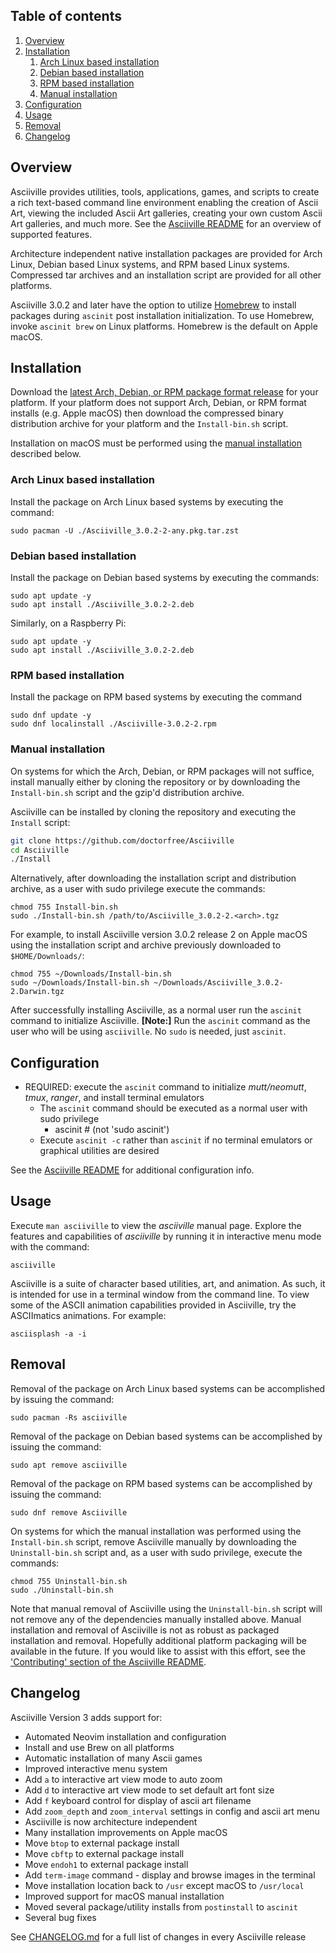 ## Table of contents

1. [Overview](#overview)
1. [Installation](#installation)
   1. [Arch Linux based installation](#arch-linux-based-installation)
   1. [Debian based installation](#debian-based-installation)
   1. [RPM based installation](#rpm-based-installation)
   1. [Manual installation](#manual-installation)
1. [Configuration](#configuration)
1. [Usage](#usage)
1. [Removal](#removal)
1. [Changelog](#changelog)

## Overview

Asciiville provides utilities, tools, applications, games, and scripts to create a rich text-based command line environment enabling the creation of Ascii Art, viewing the included Ascii Art galleries, creating your own custom Ascii Art galleries, and much more. See the [Asciiville README](https://github.com/doctorfree/Asciiville#readme) for an overview of supported features.

Architecture independent native installation packages are provided for Arch Linux, Debian based Linux systems, and RPM based Linux systems. Compressed tar archives and an installation script are provided for all other platforms.

Asciiville 3.0.2 and later have the option to utilize [Homebrew](https://brew.sh) to install packages during `ascinit` post installation initialization. To use Homebrew, invoke `ascinit brew` on Linux platforms. Homebrew is the default on Apple macOS.

## Installation

Download the [latest Arch, Debian, or RPM package format release](https://github.com/doctorfree/Asciiville/releases) for your platform. If your platform does not support Arch, Debian, or RPM format installs (e.g. Apple macOS) then download the compressed binary distribution archive for your platform and the `Install-bin.sh` script.

Installation on macOS must be performed using the [manual installation](#manual-installation) described below.

### Arch Linux based installation

Install the package on Arch Linux based systems by executing the command:

```shell
sudo pacman -U ./Asciiville_3.0.2-2-any.pkg.tar.zst
```

### Debian based installation

Install the package on Debian based systems by executing the commands:

```shell
sudo apt update -y
sudo apt install ./Asciiville_3.0.2-2.deb
```

Similarly, on a Raspberry Pi:

```shell
sudo apt update -y
sudo apt install ./Asciiville_3.0.2-2.deb
```

### RPM based installation

Install the package on RPM based systems by executing the command

```shell
sudo dnf update -y
sudo dnf localinstall ./Asciiville-3.0.2-2.rpm
```

### Manual installation

On systems for which the Arch, Debian, or RPM packages will not suffice, install manually either by cloning the repository or by downloading the `Install-bin.sh` script and the gzip'd distribution archive.

Asciiville can be installed by cloning the repository and executing the `Install` script:

```bash
git clone https://github.com/doctorfree/Asciiville
cd Asciiville
./Install
```

Alternatively, after downloading the installation script and distribution archive, as a user with sudo privilege execute the commands:

```shell
chmod 755 Install-bin.sh
sudo ./Install-bin.sh /path/to/Asciiville_3.0.2-2.<arch>.tgz
```

For example, to install Asciiville version 3.0.2 release 2 on Apple macOS using the installation script and archive previously downloaded to `$HOME/Downloads/`:

```shell
chmod 755 ~/Downloads/Install-bin.sh
sudo ~/Downloads/Install-bin.sh ~/Downloads/Asciiville_3.0.2-2.Darwin.tgz
```

After successfully installing Asciiville, as a normal user run the `ascinit` command to initialize Asciiville. **[Note:]** Run the `ascinit` command as the user who will be using `asciiville`. No `sudo` is needed, just `ascinit`.

## Configuration

- REQUIRED: execute the `ascinit` command to initialize _mutt/neomutt_, _tmux_, _ranger_, and install terminal emulators
  - The `ascinit` command should be executed as a normal user with sudo privilege
    - ascinit # (not 'sudo ascinit')
  - Execute `ascinit -c` rather than `ascinit` if no terminal emulators or graphical utilities are desired

See the [Asciiville README](https://github.com/doctorfree/Asciiville#readme) for additional configuration info.

## Usage

Execute `man asciiville` to view the _asciiville_ manual page. Explore the features and capabilities of _asciiville_ by running it in interactive menu mode with the command:

```console
asciiville
```

Asciiville is a suite of character based utilities, art, and animation. As such, it is intended for use in a terminal window from the command line. To view some of the ASCII animation capabilities provided in Asciiville, try the ASCIImatics animations. For example:

```console
asciisplash -a -i
```

## Removal

Removal of the package on Arch Linux based systems can be accomplished by issuing the command:

```shell
sudo pacman -Rs asciiville
```

Removal of the package on Debian based systems can be accomplished by issuing the command:

```shell
sudo apt remove asciiville
```

Removal of the package on RPM based systems can be accomplished by issuing the command:

```shell
sudo dnf remove Asciiville
```

On systems for which the manual installation was performed using the `Install-bin.sh` script, remove Asciiville manually by downloading the `Uninstall-bin.sh` script and, as a user with sudo privilege, execute the commands:

```shell
chmod 755 Uninstall-bin.sh
sudo ./Uninstall-bin.sh
```

Note that manual removal of Asciiville using the `Uninstall-bin.sh` script will not remove any of the dependencies manually installed above. Manual installation and removal of Asciiville is not as robust as packaged installation and removal. Hopefully additional platform packaging will be available in the future. If you would like to assist with this effort, see the ['Contributing' section of the Asciiville README](https://github.com/doctorfree/Asciiville#contributing).

## Changelog

Asciiville Version 3 adds support for:

- Automated Neovim installation and configuration
- Install and use Brew on all platforms
- Automatic installation of many Ascii games
- Improved interactive menu system
- Add `a` to interactive art view mode to auto zoom
- Add `d` to interactive art view mode to set default art font size
- Add `f` keyboard control for display of ascii art filename
- Add `zoom_depth` and `zoom_interval` settings in config and ascii art menu
- Asciiville is now architecture independent
- Many installation improvements on Apple macOS
- Move `btop` to external package install
- Move `cbftp` to external package install
- Move `endoh1` to external package install
- Add `term-image` command - display and browse images in the terminal
- Move installation location back to `/usr` except macOS to `/usr/local`
- Improved support for macOS manual installation
- Moved several package/utility installs from `postinstall` to `ascinit`
- Several bug fixes

See [CHANGELOG.md](https://github.com/doctorfree/Asciiville/blob/master/CHANGELOG.md) for a full list of changes in every Asciiville release

